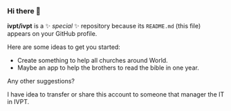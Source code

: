 ### Hi there 👋


**ivpt/ivpt** is a ✨ _special_ ✨ repository because its `README.md` (this file) appears on your GitHub profile.

Here are some ideas to get you started:



 - Create something to help all churches around World.
 - Maybe an app to help the brothers to read the bible in one year.


Any other suggestions?


I have idea to transfer or share this account to someone that manager the IT in IVPT.
